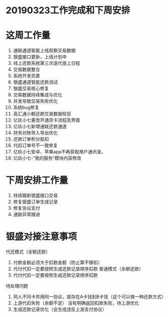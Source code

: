 # 20190323工作完成和下周安排

# 这周工作量
1. 通联通道智能上线观察交易数据
2. 银盛接口更新，上线计划中
3. 线上还款系统第三次迭代提上日程
4. 交易数据整合
5. 系统开发完善
6. 银盛通道智能还款测试
7. 银盛交易核心修复
8. 交易数据持续集成与优化
9. 并发导致交易失败优化
10. 系统bug修复
11. 高汇通小额还款交易数据校验
12. 亿玖小七更改开通空卡流程及界面
13. 亿玖小七新增通联还款通道
14. 财务对账导入导出优化
15. 还款订单积分抵扣
16. 代扣订单号不一致修复
17. 亿玖小七安卓、苹果app不再获取用户通讯录。
18. 亿玖小七-“我的服务”模块内容修改


# 下周安排工作量

1. 持续跟新银盛接口交易
2. 修复银盛订单生成记录
3. 修复协议支付
4. 通联异常跟进



# 银盛对接注意事项
代还模式（全额还款）
1. 付款金额必须大于扣款金额（防止第不够扣）
2. 代付代扣一定要按照生成还款记录顺序扣款
普通模式（余额还款）
1. 代付代扣一定要按照生成还款记录顺序扣款

待处理问题

1. 同人不同卡共用同一协议，就存在A卡钱到B卡钱（这个可以做一种还款方式）
2. 上游代扣失败（余额不足） 没有明确返回扣款失败，待上游优化
3. 生成还款记录优化（会生成违反上游支付协议）

